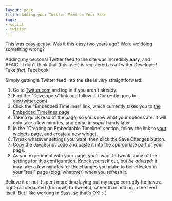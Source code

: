 ```yaml
---
layout: post
title: Adding your Twitter Feed to Your Site
tags:
- social
- twitter
---
```

This was easy-peasy.  Was it this easy two years ago?  Were we doing something wrong?

Adding my personal Twitter feed to the site was incredibly easy, and AFAICT I don't think that (this user) is registered as a Twitter Developer!  Take *that*, Facebook!

Simply getting a Twitter feed into the site is *very* straightforward:

1. Go to [Twitter.com](https://twitter.com) and log in if you aren't already.
2. Find the "Developers" link and follow it.  (Currently goes to [dev.twitter.com](https://dev.twitter.com))
3. Click the "Embedded Timelines" link, which currently takes you to [the Embedded Timelines page](https://dev.twitter.com/docs/embedded-timelines)
4. Take a quick read of the page, so you know what your options are.  It will only take a few minutes, and come in *super* handy later.
5. In the "Creating an Embeddable Timeline" section, follow the link to [your widgets page](https://twitter.com/settings/widgets), and create a new widget.
6. Tweak whatever settings you want, then click the Save Changes button.
7. Copy the JavaScript code and paste it into the appropriate part of your page.
8. As you experiment with your page, you'll want to tweak some of the settings for this configuration.  Knock yourself out, but *be advised:* it may take a few minutes for the changes you make to be reflected in your "real" page (blog, whatever) when you refresh it.

Believe it or not, I spent more time laying out my page correctly (to have a right-rail dedicated (for now!) to Tweets), rather than adding in the feed itself.  But I like working in Sass, so that's OK! ;-)